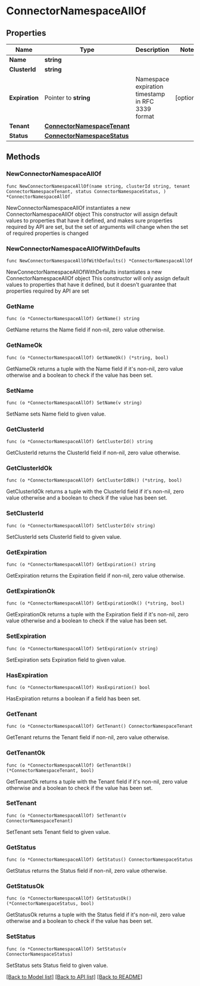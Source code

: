 # ConnectorNamespaceAllOf

## Properties

Name | Type | Description | Notes
------------ | ------------- | ------------- | -------------
**Name** | **string** |  | 
**ClusterId** | **string** |  | 
**Expiration** | Pointer to **string** | Namespace expiration timestamp in RFC 3339 format | [optional] 
**Tenant** | [**ConnectorNamespaceTenant**](ConnectorNamespaceTenant.md) |  | 
**Status** | [**ConnectorNamespaceStatus**](ConnectorNamespaceStatus.md) |  | 


## Methods

### NewConnectorNamespaceAllOf

`func NewConnectorNamespaceAllOf(name string, clusterId string, tenant ConnectorNamespaceTenant, status ConnectorNamespaceStatus, ) *ConnectorNamespaceAllOf`

NewConnectorNamespaceAllOf instantiates a new ConnectorNamespaceAllOf object
This constructor will assign default values to properties that have it defined,
and makes sure properties required by API are set, but the set of arguments
will change when the set of required properties is changed

### NewConnectorNamespaceAllOfWithDefaults

`func NewConnectorNamespaceAllOfWithDefaults() *ConnectorNamespaceAllOf`

NewConnectorNamespaceAllOfWithDefaults instantiates a new ConnectorNamespaceAllOf object
This constructor will only assign default values to properties that have it defined,
but it doesn't guarantee that properties required by API are set


### GetName

`func (o *ConnectorNamespaceAllOf) GetName() string`

GetName returns the Name field if non-nil, zero value otherwise.

### GetNameOk

`func (o *ConnectorNamespaceAllOf) GetNameOk() (*string, bool)`

GetNameOk returns a tuple with the Name field if it's non-nil, zero value otherwise
and a boolean to check if the value has been set.

### SetName

`func (o *ConnectorNamespaceAllOf) SetName(v string)`

SetName sets Name field to given value.



### GetClusterId

`func (o *ConnectorNamespaceAllOf) GetClusterId() string`

GetClusterId returns the ClusterId field if non-nil, zero value otherwise.

### GetClusterIdOk

`func (o *ConnectorNamespaceAllOf) GetClusterIdOk() (*string, bool)`

GetClusterIdOk returns a tuple with the ClusterId field if it's non-nil, zero value otherwise
and a boolean to check if the value has been set.

### SetClusterId

`func (o *ConnectorNamespaceAllOf) SetClusterId(v string)`

SetClusterId sets ClusterId field to given value.



### GetExpiration

`func (o *ConnectorNamespaceAllOf) GetExpiration() string`

GetExpiration returns the Expiration field if non-nil, zero value otherwise.

### GetExpirationOk

`func (o *ConnectorNamespaceAllOf) GetExpirationOk() (*string, bool)`

GetExpirationOk returns a tuple with the Expiration field if it's non-nil, zero value otherwise
and a boolean to check if the value has been set.

### SetExpiration

`func (o *ConnectorNamespaceAllOf) SetExpiration(v string)`

SetExpiration sets Expiration field to given value.

### HasExpiration

`func (o *ConnectorNamespaceAllOf) HasExpiration() bool`

HasExpiration returns a boolean if a field has been set.


### GetTenant

`func (o *ConnectorNamespaceAllOf) GetTenant() ConnectorNamespaceTenant`

GetTenant returns the Tenant field if non-nil, zero value otherwise.

### GetTenantOk

`func (o *ConnectorNamespaceAllOf) GetTenantOk() (*ConnectorNamespaceTenant, bool)`

GetTenantOk returns a tuple with the Tenant field if it's non-nil, zero value otherwise
and a boolean to check if the value has been set.

### SetTenant

`func (o *ConnectorNamespaceAllOf) SetTenant(v ConnectorNamespaceTenant)`

SetTenant sets Tenant field to given value.



### GetStatus

`func (o *ConnectorNamespaceAllOf) GetStatus() ConnectorNamespaceStatus`

GetStatus returns the Status field if non-nil, zero value otherwise.

### GetStatusOk

`func (o *ConnectorNamespaceAllOf) GetStatusOk() (*ConnectorNamespaceStatus, bool)`

GetStatusOk returns a tuple with the Status field if it's non-nil, zero value otherwise
and a boolean to check if the value has been set.

### SetStatus

`func (o *ConnectorNamespaceAllOf) SetStatus(v ConnectorNamespaceStatus)`

SetStatus sets Status field to given value.




[[Back to Model list]](../README.md#documentation-for-models) [[Back to API list]](../README.md#documentation-for-api-endpoints) [[Back to README]](../README.md)


